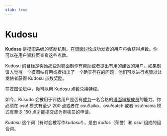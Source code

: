 ```yaml
---
stub: true
---
```


# Kudosu

**Kudosu** 是[摸图](/wiki/Modding)系统的奖励机制。在[谱面讨论](/wiki/Beatmap_discussion)成功发表的用户将会获得点数。你可以在用户资料页查看这些点数。

Kudosu 的目标是奖励那些对铺面制作有帮助或者提出有用的建议的用户。如果制谱人觉得一个模图帖有用或者指出了一个确实存在的问题，他们可以进行点赞以让发帖者获得 Kudosu 点数奖励。

在[摸图论坛](/wiki/Modding/Forum_modding)中，你可以用 Kudosu 点数兑换[特权](/wiki/Modding/Star_priority)。

如今，Kusudo 会被用于评估用户是否有[成为](/wiki/People/The_Team/Beatmap_Nominators/Becoming_a_Beatmap_Nominator)一名合格的[谱面审核成员](/wiki/People/The_Team/Beatmap_Nominators)的能力。你必须在 osu! 模式有至少 200 点或者在 osu!taiko，osu!catch 或者 osu!mania 模式有至少 150 点才能提交成为审核员的申请。

*Kudosu* 这个词（有时会被写作*kudosu!*），是由 *kudos*（荣誉）和 *osu!* 组成的组合词。
